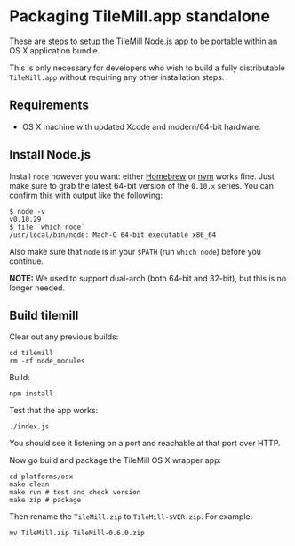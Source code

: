 # Packaging TileMill.app standalone

These are steps to setup the TileMill Node.js app to be portable within an OS X application bundle.

This is only necessary for developers who wish to build a fully distributable `TileMill.app` without requiring any other installation steps.

## Requirements

 - OS X machine with updated Xcode and modern/64-bit hardware. 

## Install Node.js

Install `node` however you want: either [Homebrew](http://brew.sh) or [nvm](https://github.com/creationix/nvm) works fine. Just make sure to grab the latest 64-bit version of the `0.10.x` series. You can confirm this with output like the following: 

    $ node -v
    v0.10.29
    $ file `which node`
    /usr/local/bin/node: Mach-O 64-bit executable x86_64

Also make sure that `node` is in your `$PATH` (run `which node`) before you continue.

**NOTE:** We used to support dual-arch (both 64-bit and 32-bit), but this is no longer needed.

## Build tilemill

Clear out any previous builds:

    cd tilemill
    rm -rf node_modules

Build:

    npm install

Test that the app works:

    ./index.js

You should see it listening on a port and reachable at that port over HTTP. 

Now go build and package the TileMill OS X wrapper app:

    cd platforms/osx
    make clean
    make run # test and check version
    make zip # package

Then rename the `TileMill.zip` to `TileMill-$VER.zip`. For example:

    mv TileMill.zip TileMill-0.6.0.zip
